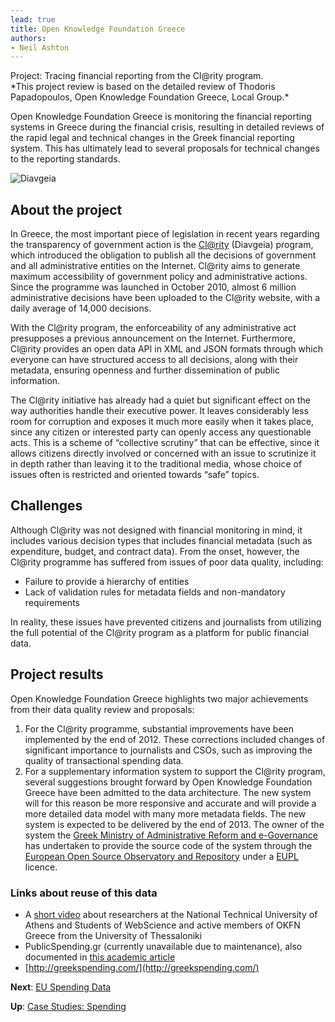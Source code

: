 ```yaml
---
lead: true
title: Open Knowledge Foundation Greece
authors:
- Neil Ashton
---
```

<div class="well">Project: Tracing financial reporting from the Cl@rity program.</div>
*This project review is based on the detailed review of Thodoris
Papadopoulos, Open Knowledge Foundation Greece, Local Group.*

Open Knowledge Foundation Greece is monitoring the financial reporting systems in
Greece during the financial crisis, resulting in detailed reviews of
the rapid legal and technical changes in the Greek financial
reporting system. This has ultimately lead to several proposals for technical changes to the reporting standards.

![Diavgeia](http://farm8.staticflickr.com/7140/7548263168_74dd2d423c_z.jpg)

## About the project

In Greece, the most important piece of legislation in recent years
regarding the transparency of government action is the [Cl@rity](http://diavgeia.gov.gr/) (Diavgeia)
program, which introduced the obligation to publish all the decisions of
government and all administrative entities on the Internet.
Cl@rity aims to generate maximum
accessibility of government policy and administrative actions. Since the
programme was launched in October 2010, almost 6 million administrative
decisions have been uploaded to the Cl@rity website, with a daily
average of 14,000 decisions.

With the Cl@rity program, the enforceability of any administrative act
presupposes a previous announcement on the Internet. Furthermore,
Cl@rity provides an open data API in XML and JSON formats through which
everyone can have structured access to all decisions, along with their
metadata, ensuring openness and further dissemination of public
information.

The Cl@rity initiative has already had a quiet but significant
effect on the way authorities handle their executive power. It leaves
considerably less room for corruption and exposes it much more easily
when it takes place, since any citizen or interested party can openly
access any questionable acts. This is a scheme of “collective scrutiny”
that can be effective, since it allows citizens directly involved or
concerned with an issue to scrutinize it in depth rather than leaving
it to the traditional media, whose choice of issues often is restricted
and oriented towards “safe” topics.

## Challenges

Although Cl@rity was not designed with financial monitoring in mind, it
includes various decision types that includes financial metadata
(such as expenditure, budget, and contract data). From the onset, however,
the Cl@rity programme has suffered from issues of poor data quality, including:

*  Failure to provide a hierarchy of entities
*  Lack of validation rules for metadata fields and non-mandatory
    requirements

In reality, these issues have prevented citizens and journalists from
utilizing the full potential of the Cl@rity program as a platform for
public financial data.

## Project results

Open Knowledge Foundation Greece highlights two major achievements from their data quality review and proposals:

1.  For the Cl@rity programme, substantial improvements have been
    implemented by the end of 2012. These corrections included changes
    of significant importance to journalists and CSOs, such as improving
    the quality of transactional spending data.
2.  For a supplementary information system to support the Cl@rity
    program, several suggestions brought forward by Open Knowledge Foundation Greece have been
    admitted to the data architecture. The new system will for this
    reason be more responsive and accurate and will provide a more detailed
    data model with many more metadata fields. The new system is
    expected to be delivered by the end of 2013. The owner of the system
    the [Greek Ministry of Administrative Reform and
    e-Governance](http://www.ydmed.gov.gr/) has undertaken to provide
    the source code of the system through the [European Open Source
    Observatory and
    Repository](http://joinup.ec.europa.eu/community/osor/description) under
    a [EUPL](http://joinup.ec.europa.eu/software/page/eupl) licence.

### Links about reuse of this data

*  A [short video]((https://vimeo.com/46543472)) about researchers at the National Technical University
    of Athens and Students of WebScience and active members of OKFN
    Greece from the University of Thessaloniki
*  PublicSpending.gr (currently unavailable due to maintenance), also
    documented in [this academic
    article](http://papers.ssrn.com/sol3/papers.cfm?abstract_id=2193600)
*  [http://greekspending.com/](http://greekspending.com/)

**Next**: [EU Spending Data](../eu-spending-data/)

**Up**: [Case Studies: Spending](../)
